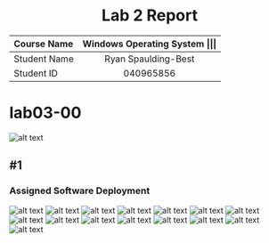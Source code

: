 <center> <h1> Lab 2 Report</h1> </center>

| **Course Name**  | **Windows Operating System \|\|\|**|
|:-------------| :-----------------------------:|
|Student Name  | Ryan Spaulding-Best            |
|Student ID    | 040965856                      |

# lab03-00
![alt text](Screenshots/lab03-00.jpg)
## #1
### Assigned Software Deployment 

![alt text](Screenshots/lab03-03.jpg)
![alt text](Screenshots/lab03-04.jpg)
![alt text](Screenshots/lab03-05.jpg)
![alt text](Screenshots/lab03-08.jpg)
![alt text](Screenshots/lab03-10.jpg)
![alt text](Screenshots/lab03-15.jpg)
![alt text](Screenshots/lab03-18.jpg)
![alt text](Screenshots/lab03-21.jpg)
![alt text](Screenshots/lab03-24.jpg)
![alt text](Screenshots/lab03-26.jpg)
![alt text](Screenshots/lab03-29.jpg)
![alt text](Screenshots/lab03-30.jpg)
![alt text](Screenshots/lab03-31.jpg)
![alt text](Screenshots/lab03-32.jpg)
![alt text](Screenshots/lab03-35.jpg)
